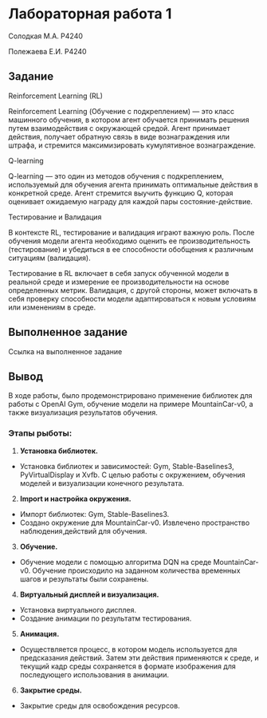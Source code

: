 # Лабораторная работа 1

Солодкая М.А. P4240

Полежаева Е.И. P4240

## Задание

Reinforcement Learning (RL)

Reinforcement Learning (Обучение с подкреплением) — это класс машинного обучения, в котором агент обучается принимать решения путем взаимодействия с окружающей средой. Агент принимает действия, получает обратную связь в виде вознаграждения или штрафа, и стремится максимизировать кумулятивное вознаграждение.

Q-learning

Q-learning — это один из методов обучения с подкреплением, используемый для обучения агента принимать оптимальные действия в конкретной среде. Агент стремится выучить функцию Q, которая оценивает ожидаемую награду для каждой пары состояние-действие.

Тестирование и Валидация

В контексте RL, тестирование и валидация играют важную роль. После обучения модели агента необходимо оценить ее производительность (тестирование) и убедиться в ее способности обобщения к различным ситуациям (валидация).

Тестирование в RL включает в себя запуск обученной модели в реальной среде и измерение ее производительности на основе определенных метрик. Валидация, с другой стороны, может включать в себя проверку способности модели адаптироваться к новым условиям или изменениям в среде.

## Выполненное задание

Ссылка на выполненное задание

## Вывод

В ходе работы, было продемонстрировано применение библиотек для работы с OpenAI Gym, обучение модели на примере MountainCar-v0, а также визуализация результатов обучения.

### Этапы рыботы:

1. **Установка библиотек.**
 - Установка библиотек и зависимостей: Gym, Stable-Baselines3, PyVirtualDisplay и Xvfb. С целью работы с окружением, обучения моделей и визуализации конечного результата.
2. **Import и настройка окружения.**
 - Импорт библиотек: Gym, Stable-Baselines3.
 - Создано окружение для MountainCar-v0. Извлечено пространство наблюдения,действий для обучения.
3. **Обучение.**
 - Обучение модели с помощью алгоритма DQN на среде MountainCar-v0. Обучение происходило на заданном количества временных шагов и результаты были сохранены.
4. **Виртуальный дисплей и визуализация.**
 - Установка виртуального дисплея.
 - Создание анимации по результатм тестирования.
5. **Анимация.**
 - Осуществляется процесс, в котором модель используется для предсказания действий. Затем эти действия применяются к среде, и текущий кадр среды сохраняется в формате изображения для последующего использования в анимации.
6. **Закрытие среды.**
 - Закрытие среды для освобождения ресурсов.
